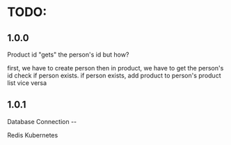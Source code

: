 # TODO:

## 1.0.0

Product id "gets" the person's id but how? 

first, we have to create person
then in product, we have to get the person's id
check if person exists.
if person exists, add product to person's product list vice versa

## 1.0.1

Database Connection --




Redis
Kubernetes
 

